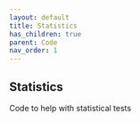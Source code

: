 ```yaml
---
layout: default
title: Statistics
has_children: true
parent: Code
nav_order: 1
---
```


## Statistics

Code to help with statistical tests

